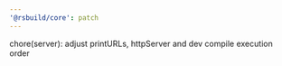 ```yaml
---
'@rsbuild/core': patch
---
```


chore(server): adjust printURLs, httpServer and dev compile execution order
